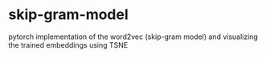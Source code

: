 # skip-gram-model
pytorch implementation of the word2vec (skip-gram model) and visualizing the trained embeddings using TSNE 
